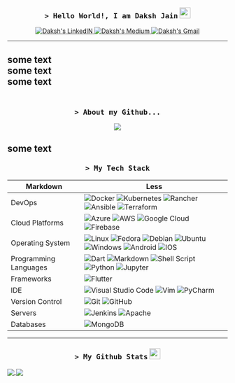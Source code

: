 <h3 align="center">
  <samp>&gt; Hello World!, I am Daksh Jain</samp> <img src="https://media.giphy.com/media/hvRJCLFzcasrR4ia7z/giphy.gif" width="25px">
</h3>

<p align="center">
    <a href="https://www.linkedin.com/in/dakshjain09/" target="_blank">
      <img  alt="Daksh's LinkedIN"  src="https://img.shields.io/badge/linkedin-%230077B5.svg?style=for-the-badge&logo=linkedin&logoColor=white" />
    </a>
    <a href="https://daksh-jain00.medium.com/" target="_blank">
      <img  alt="Daksh's Medium"  src="https://img.shields.io/badge/Medium-%23000000.svg?style=for-the-badge&logo=Medium&logoColor=white" />
    </a>
    <a href="mailto:daksh.jain00@gmail.com" target="_blank">
      <img alt="Daksh's Gmail" src="https://img.shields.io/badge/Gmail-D14836?style=for-the-badge&logo=gmail&logoColor=white" />
    </a>
</p>

---

some text<br>
some text<br>
some text<br>
<br>
---

<h3 align="center">
  <samp>&gt; About my Github...</samp>
</h3>
<p align="center"> <img src="https://github-profile-trophy.vercel.app/?username=Dakshjain1&title=MultiLanguage,Commit,Repositories,Stars,Followers,Issues" />
</p>

some text
---

<h3 align="center">
  <samp>&gt;  My Tech Stack</samp>
</h3>

Markdown | Less |
--- | --- |
DevOps | ![Docker](https://img.shields.io/badge/docker-%230db7ed.svg?style=for-the-badge&logo=docker&logoColor=white) ![Kubernetes](https://img.shields.io/badge/kubernetes-%23326ce5.svg?style=for-the-badge&logo=kubernetes&logoColor=white) ![Rancher](https://img.shields.io/badge/rancher-%230075A8.svg?style=for-the-badge&logo=rancher&logoColor=white) ![Ansible](https://img.shields.io/badge/ansible-%231A1918.svg?style=for-the-badge&logo=ansible&logoColor=white) ![Terraform](https://img.shields.io/badge/terraform-%235835CC.svg?style=for-the-badge&logo=terraform&logoColor=white)|
Cloud Platforms | ![Azure](https://img.shields.io/badge/azure-%230072C6.svg?style=for-the-badge&logo=azure-devops&logoColor=white) ![AWS](https://img.shields.io/badge/AWS-%23FF9900.svg?style=for-the-badge&logo=amazon-aws&logoColor=white) ![Google Cloud](https://img.shields.io/badge/GoogleCloud-%234285F4.svg?style=for-the-badge&logo=google-cloud&logoColor=white) ![Firebase](https://img.shields.io/badge/firebase-%23039BE5.svg?style=for-the-badge&logo=firebase)|
Operating System | ![Linux](https://img.shields.io/badge/Linux-FCC624?style=for-the-badge&logo=linux&logoColor=black) ![Fedora](https://img.shields.io/badge/Fedora-294172?style=for-the-badge&logo=fedora&logoColor=white) ![Debian](https://img.shields.io/badge/Debian-D70A53?style=for-the-badge&logo=debian&logoColor=white) ![Ubuntu](https://img.shields.io/badge/Ubuntu-E95420?style=for-the-badge&logo=ubuntu&logoColor=white) ![Windows](https://img.shields.io/badge/Windows-0078D6?style=for-the-badge&logo=windows&logoColor=white) ![Android](https://img.shields.io/badge/Android-3DDC84?style=for-the-badge&logo=android&logoColor=white) ![IOS](https://img.shields.io/badge/iOS-000000?style=for-the-badge&logo=ios&logoColor=white)|
Programming Languages | ![Dart](https://img.shields.io/badge/dart-%230175C2.svg?style=for-the-badge&logo=dart&logoColor=white) ![Markdown](https://img.shields.io/badge/markdown-%23000000.svg?style=for-the-badge&logo=markdown&logoColor=white) ![Shell Script](https://img.shields.io/badge/shell_script-%23121011.svg?style=for-the-badge&logo=gnu-bash&logoColor=white) ![Python](https://img.shields.io/badge/python-%2314354C.svg?style=for-the-badge&logo=python&logoColor=white) ![Jupyter](https://img.shields.io/badge/Jupyter-%23F37626.svg?style=for-the-badge&logo=Jupyter&logoColor=white)|
Frameworks | ![Flutter](https://img.shields.io/badge/Flutter-%2302569B.svg?style=for-the-badge&logo=Flutter&logoColor=white)|
IDE | ![Visual Studio Code](https://img.shields.io/badge/VisualStudioCode-0078d7.svg?style=for-the-badge&logo=visual-studio-code&logoColor=white) ![Vim](https://img.shields.io/badge/VIM-%2311AB00.svg?style=for-the-badge&logo=vim&logoColor=white) ![PyCharm](https://img.shields.io/badge/pycharm-143?style=for-the-badge&logo=pycharm&logoColor=black&color=black&labelColor=green)| 
Version Control | ![Git](https://img.shields.io/badge/git-%23F05033.svg?style=for-the-badge&logo=git&logoColor=white) ![GitHub](https://img.shields.io/badge/github-%23121011.svg?style=for-the-badge&logo=github&logoColor=white)|
Servers | ![Jenkins](https://img.shields.io/badge/jenkins-%232C5263.svg?style=for-the-badge&logo=jenkins&logoColor=white) ![Apache](https://img.shields.io/badge/apache-%23D42029.svg?style=for-the-badge&logo=apache&logoColor=white)|
Databases | ![MongoDB](https://img.shields.io/badge/MongoDB-%234ea94b.svg?style=for-the-badge&logo=mongodb&logoColor=white)|
---

<h3 align="center">
  <samp>&gt; My Github Stats</samp>  <img src="https://media2.giphy.com/media/l4FGzAPvg5PbZrVlK/200.webp?cid=ecf05e47ffrlh5cvl2dfpqtpiqdu5qb930n3o9jyggpip71s&rid=200.webp&ct=g" width="25px">
</h3>


<a href="https://github.com/Dakshjain1">
  <img align="center" src="https://github-readme-stats.vercel.app/api?username=Dakshjain1&show_icons=true&theme=radical&custom_title=Daksh's GitHub Stats" />
</a>
<a href="https://github.com/Dakshjain1">
  <img align="center" src="https://github-readme-stats.vercel.app/api/top-langs/?username=Dakshjain1&langs_count=3&theme=radical" />
</a>
